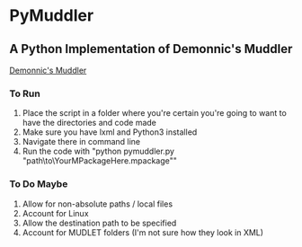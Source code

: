 # PyMuddler
## A Python Implementation of Demonnic's Muddler

[Demonnic's Muddler](https://github.com/demonnic/muddler)

### To Run

1. Place the script in a folder where you're certain you're going to want to have the directories and code made
1. Make sure you have lxml and Python3 installed
1. Navigate there in command line
1. Run the code with "python pymuddler.py "path\to\YourMPackageHere.mpackage""

### To Do Maybe

1. Allow for non-absolute paths / local files
1. Account for Linux
1. Allow the destination path to be specified
1. Account for MUDLET folders (I'm not sure how they look in XML)

